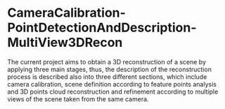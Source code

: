 # CameraCalibration-PointDetectionAndDescription-MultiView3DRecon

The current project aims to obtain a 3D reconstruction of a scene by applying three main stages, thus, the description of the reconstruction process is described also into three different sections, which include camera calibration, scene definition according to feature points analysis and 3D points cloud reconstruction and refinement according to multiple views of the scene taken from the same camera.
